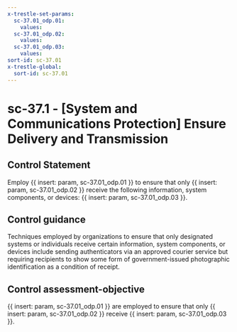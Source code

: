 ```yaml
---
x-trestle-set-params:
  sc-37.01_odp.01:
    values:
  sc-37.01_odp.02:
    values:
  sc-37.01_odp.03:
    values:
sort-id: sc-37.01
x-trestle-global:
  sort-id: sc-37.01
---
```


# sc-37.1 - \[System and Communications Protection\] Ensure Delivery and Transmission

## Control Statement

Employ {{ insert: param, sc-37.01_odp.01 }} to ensure that only {{ insert: param, sc-37.01_odp.02 }} receive the following information, system components, or devices: {{ insert: param, sc-37.01_odp.03 }}.

## Control guidance

Techniques employed by organizations to ensure that only designated systems or individuals receive certain information, system components, or devices include sending authenticators via an approved courier service but requiring recipients to show some form of government-issued photographic identification as a condition of receipt.

## Control assessment-objective

{{ insert: param, sc-37.01_odp.01 }} are employed to ensure that only {{ insert: param, sc-37.01_odp.02 }} receive {{ insert: param, sc-37.01_odp.03 }}.
